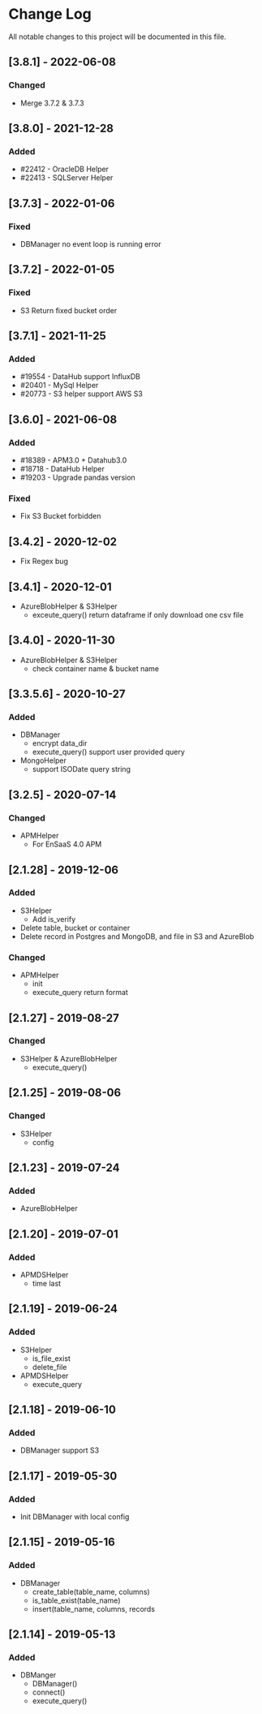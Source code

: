# Change Log
All notable changes to this project will be documented in this file.

## [3.8.1] - 2022-06-08
### Changed
- Merge 3.7.2 & 3.7.3

## [3.8.0] - 2021-12-28
### Added
- #22412 - OracleDB Helper
- #22413 - SQLServer Helper

## [3.7.3] - 2022-01-06
### Fixed
- DBManager no event loop is running error

## [3.7.2] - 2022-01-05
### Fixed
- S3 Return fixed bucket order

## [3.7.1] - 2021-11-25
### Added
- #19554 - DataHub support InfluxDB
- #20401 - MySql Helper
- #20773 - S3 helper support AWS S3

## [3.6.0] - 2021-06-08
### Added
- #18389 - APM3.0 + Datahub3.0
- #18718 - DataHub Helper
- #19203 - Upgrade pandas version

### Fixed
- Fix S3 Bucket forbidden


## [3.4.2] - 2020-12-02
- Fix Regex bug

## [3.4.1] - 2020-12-01
- AzureBlobHelper & S3Helper
  - exceute_query() return dataframe if only download one csv file

## [3.4.0] - 2020-11-30
- AzureBlobHelper & S3Helper
  - check container name & bucket name

## [3.3.5.6] - 2020-10-27
### Added
- DBManager
  - encrypt data_dir
  - execute_query() support user provided query
- MongoHelper
  - support ISODate query string

## [3.2.5] - 2020-07-14
### Changed
- APMHelper
  - For EnSaaS 4.0 APM

## [2.1.28] - 2019-12-06
### Added
- S3Helper
    - Add is_verify
- Delete table, bucket or container
- Delete record in Postgres and MongoDB, and file in S3 and AzureBlob
### Changed
- APMHelper
    - init
    - execute_query return format

## [2.1.27] - 2019-08-27
### Changed
- S3Helper & AzureBlobHelper
    - execute_query()

## [2.1.25] - 2019-08-06
### Changed
- S3Helper
  - config

## [2.1.23] - 2019-07-24
### Added
- AzureBlobHelper

## [2.1.20] - 2019-07-01
### Added
- APMDSHelper
  - time last

## [2.1.19] - 2019-06-24
### Added
- S3Helper
  - is_file_exist
  - delete_file
- APMDSHelper
  - execute_query

## [2.1.18] - 2019-06-10
### Added
- DBManager support S3

## [2.1.17] - 2019-05-30
### Added
- Init DBManager with local config

## [2.1.15] - 2019-05-16
### Added
- DBManager
  - create_table(table_name, columns)
  - is_table_exist(table_name)
  - insert(table_name, columns, records

## [2.1.14] - 2019-05-13
### Added
- DBManger
  - DBManager()
  - connect()
  - execute_query()
